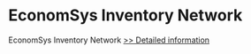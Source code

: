# EconomSys Inventory Network
EconomSys Inventory Network
[>> Detailed information](https://secure.shareit.com/shareit/product.html?productid=300992672&affiliateid=200057808)